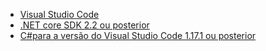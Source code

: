 * [Visual Studio Code](https://code.visualstudio.com/download)
* [.NET core SDK 2.2 ou posterior](https://www.microsoft.com/net/download/all)
* [C#para a versão do Visual Studio Code 1.17.1 ou posterior](https://marketplace.visualstudio.com/items?itemName=ms-vscode.csharp)